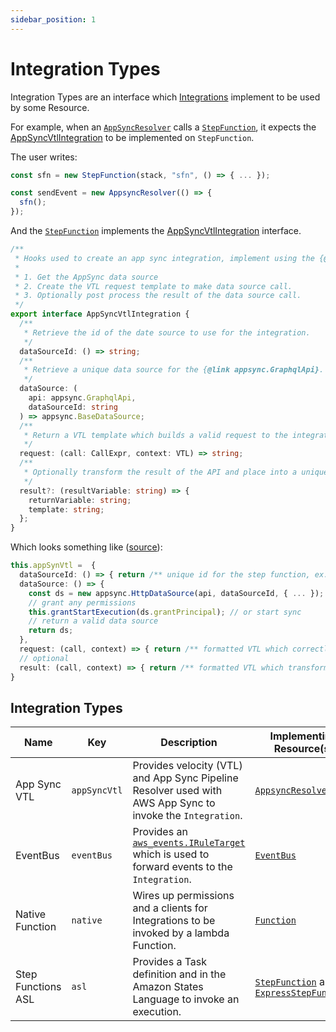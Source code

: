 ```yaml
---
sidebar_position: 1
---
```


# Integration Types

Integration Types are an interface which [Integrations](../concepts/integration/) implement to be used by some Resource.

For example, when an [`AppSyncResolver`](../concepts/appsync/) calls a [`StepFunction`](../concepts/step-function), it expects the [AppSyncVtlIntegration](../api/interfaces/AppSyncVtlIntegration.md) to be implemented on `StepFunction`.

The user writes:

```ts
const sfn = new StepFunction(stack, "sfn", () => { ... });

const sendEvent = new AppsyncResolver(() => {
  sfn();
});
```

And the [`StepFunction`](../api/classes/StepFunction.md) implements the [AppSyncVtlIntegration](../api/interfaces/AppSyncVtlIntegration.md) interface.

```ts
/**
 * Hooks used to create an app sync integration, implement using the {@link Integration} interface.
 *
 * 1. Get the AppSync data source
 * 2. Create the VTL request template to make data source call.
 * 3. Optionally post process the result of the data source call.
 */
export interface AppSyncVtlIntegration {
  /**
   * Retrieve the id of the date source to use for the integration.
   */
  dataSourceId: () => string;
  /**
   * Retrieve a unique data source for the {@link appsync.GraphqlApi}.
   */
  dataSource: (
    api: appsync.GraphqlApi,
    dataSourceId: string
  ) => appsync.BaseDataSource;
  /**
   * Return a VTL template which builds a valid request to the integration's endpoint.
   */
  request: (call: CallExpr, context: VTL) => string;
  /**
   * Optionally transform the result of the API and place into a unique variable.
   */
  result?: (resultVariable: string) => {
    returnVariable: string;
    template: string;
  };
}
```

Which looks something like ([source](https://github.com/functionless/functionless/blob/main/src/step-function.ts#L460)):

```ts
this.appSynVtl =  {
  dataSourceId: () => { return /** unique id for the step function, ex: the node addr from the CDK `Construct` **/ }.
  dataSource: () => {
    const ds = new appsync.HttpDataSource(api, dataSourceId, { ... });
    // grant any permissions
    this.grantStartExecution(ds.grantPrincipal); // or start sync
    // return a valid data source
    return ds;
  },
  request: (call, context) => { return /** formatted VTL which correctly calls this step function **/ },
  // optional
  result: (call, context) => { return /** formatted VTL which transforms the output of the step function **/ }
}
```

## Integration Types

| Name               | Key          | Description                                                                                                                                                                    | Implementing Resource(s)                                                                                            | Interface                                                                     |
| ------------------ | ------------ | ------------------------------------------------------------------------------------------------------------------------------------------------------------------------------ | ------------------------------------------------------------------------------------------------------------------- | ----------------------------------------------------------------------------- |
| App Sync VTL       | `appSyncVtl` | Provides velocity (VTL) and App Sync Pipeline Resolver used with AWS App Sync to invoke the `Integration`.                                                                     | [`AppsyncResolver`](../api/classes/AppsyncResolver.md)                                                              | [`AppSyncVtlIntegration`](../api/interfaces/AppSyncVtlIntegration.md)         |
| EventBus           | `eventBus`   | Provides an [`aws_events.IRuleTarget`](https://docs.aws.amazon.com/cdk/api/v1/docs/@aws-cdk_aws-events.IRuleTarget.html) which is used to forward events to the `Integration`. | [`EventBus`](../api/classes/EventBus.md)                                                                            | [`EventBusTargetIntegration`](../api/interfaces/EventBusTargetIntegration.md) |
| Native Function    | `native`     | Wires up permissions and a clients for Integrations to be invoked by a lambda Function.                                                                                        | [`Function`](../api/classes/Function.md)                                                                            | [`NativeIntegration`](../api/interfaces/NativeIntegration.md)                 |
| Step Functions ASL | `asl`        | Provides a Task definition and in the Amazon States Language to invoke an execution.                                                                                           | [`StepFunction`](../api/classes/StepFunction.md) and [`ExpressStepFunction`](../api/classes/ExpressStepFunction.md) | [None](https://github.com/functionless/functionless/issues/197)               |
